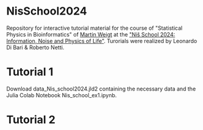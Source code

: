# NisSchool2024
Repository for interactive tutorial material for the course of "Statistical Physics in Bioinformatics" of [Martin Weigt](https://sites.google.com/site/martinweigt/home?authuser=0) at the ["Niš School 2024: Information, Noise and Physics of Life"](https://indico.ictp.it/event/10484).  Turorials were realized by Leonardo Di Bari &amp; Roberto Netti.

# Tutorial 1

Download data_Nis_school2024.jld2 containing the necessary data and the Julia Colab Notebook Nis_school_ex1.ipynb.


# Tutorial 2
